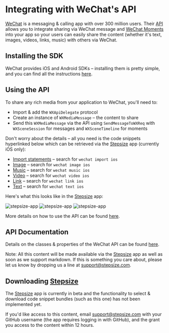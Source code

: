 Integrating with WeChat's API
=============================

[WeChat](http://wechat.com/) is a messaging & calling app with over 300 million users. Their [API](http://dev.wechat.com/wechatapi) allows you to integrate sharing via WeChat message and [WeChat Moments](http://www.wechat.com/en/features.html#moments) into your app so your users can easily share the content (whether it's text, images, videos, links, music) with others via WeChat.

Installing the SDK
------------------

WeChat provides iOS and Android SDKs – installing them is pretty simple, and you can find all the instructions [here](http://dev.wechat.com/wechatapi/installguide).

Using the API
-------------

To share any rich media from your application to WeChat, you'll need to:
  - Import & add the `WXApiDelegate` protocol
  - Create an instance of `WXMediaMessage` – the content to share
  - Send this `WXMediaMessage` via the API using `SendMessageToWXReq` with `WXSceneSession` for messages and `WXSceneTimeline` for moments

Don't worry about the details – all you need is the code snippets hyperlinked below which can be retrieved via the [Stepsize](http://stepsize.com/) app (currently iOS only):
  - [Import statements](https://gist.github.com/devStepsize/aba5498b3c760582b48bea41300ecf68) – search for `wechat import ios`
  - [Image](https://gist.github.com/devStepsize/43098ffc5ae71790301c10344adcf632) – search for `wechat image ios`
  - [Music](https://gist.github.com/devStepsize/fafbdca599972bb60cf099ca26d4d3ef) – search for `wechat music ios`
  - [Video](https://gist.github.com/devStepsize/ff4610de88c819e5eeb86ce3233a4e1a) – search for `wechat video ios`
  - [Link](https://gist.github.com/devStepsize/b8d7052abd85051f1831878027724aed) – search for `wechat link ios`
  - [Text](https://gist.github.com/devStepsize/682a6c18a908667c9cc135b8a62e6f94) – search for `wechat text ios`

Here's what this looks like in the [Stepsize](http://stepsize.com/) app:

![stepsize-app](http://i.imgur.com/r8Y0rsc.gif)
![stepsize-app](http://i.imgur.com/h558ura.gif)
![stepsize-app]()

More details on how to use the API can be found [here](http://dev.wechat.com/wechatapi/messages-moments).

API Documentation
-----------------

Details on the classes & properties of the WeChat API can be found [here](http://dev.wechat.com/wechatapi/documentation).

Note: All this content will be made available via the [Stepsize](http://stepsize.com/) app as well as soon as we support markdown. If this is something you care about, please let us know by dropping us a line at [support@stepsize.com](mailto:support@stepsize.com).

Downloading [Stepsize](http://stepsize.com/)
--------------------------------------------

The [Stepsize](http://stepsize.com/) app is currently in beta and the functionality to select & download code snippet bundles (such as this one) has not been implemented yet.

If you'd like access to this content, email [support@stepsize.com](mailto:support@stepsize.com) with your GitHub username (the app requires logging in with GitHub), and the grant you access to the content within 12 hours.
